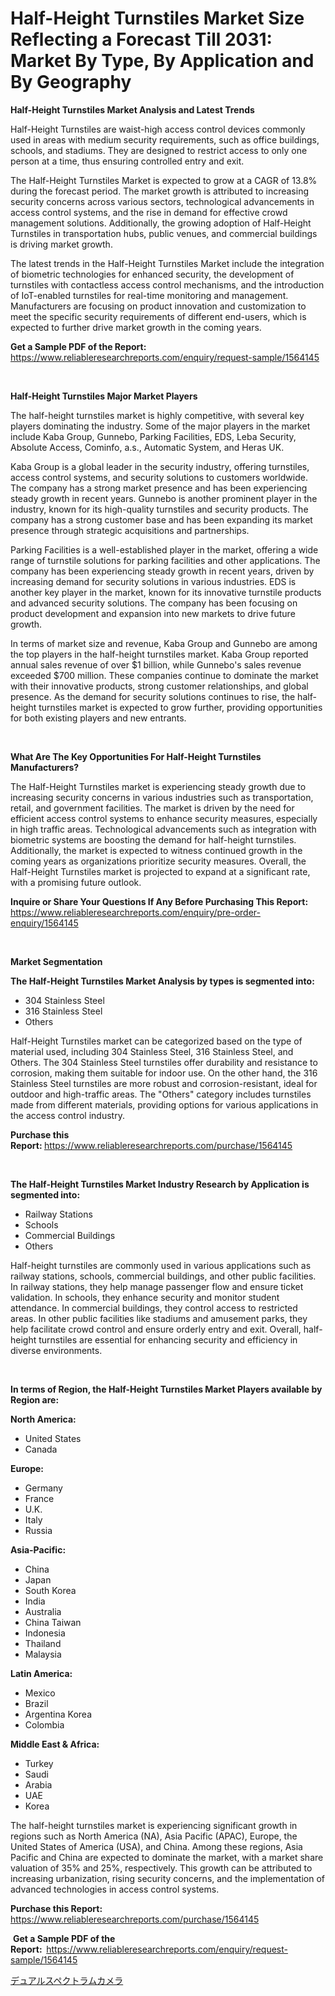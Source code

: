<p><h1>Half-Height Turnstiles Market Size Reflecting a Forecast Till 2031: Market By Type, By Application and By Geography</h1></p><p><strong>Half-Height Turnstiles Market Analysis and Latest Trends</strong></p>
<p><p>Half-Height Turnstiles are waist-high access control devices commonly used in areas with medium security requirements, such as office buildings, schools, and stadiums. They are designed to restrict access to only one person at a time, thus ensuring controlled entry and exit.</p><p>The Half-Height Turnstiles Market is expected to grow at a CAGR of 13.8% during the forecast period. The market growth is attributed to increasing security concerns across various sectors, technological advancements in access control systems, and the rise in demand for effective crowd management solutions. Additionally, the growing adoption of Half-Height Turnstiles in transportation hubs, public venues, and commercial buildings is driving market growth.</p><p>The latest trends in the Half-Height Turnstiles Market include the integration of biometric technologies for enhanced security, the development of turnstiles with contactless access control mechanisms, and the introduction of IoT-enabled turnstiles for real-time monitoring and management. Manufacturers are focusing on product innovation and customization to meet the specific security requirements of different end-users, which is expected to further drive market growth in the coming years.</p></p>
<p><strong>Get a Sample PDF of the Report:&nbsp;</strong> <a href="https://www.reliableresearchreports.com/enquiry/request-sample/1564145">https://www.reliableresearchreports.com/enquiry/request-sample/1564145</a></p>
<p>&nbsp;</p>
<p><strong>Half-Height Turnstiles Major Market Players</strong></p>
<p><p>The half-height turnstiles market is highly competitive, with several key players dominating the industry. Some of the major players in the market include Kaba Group, Gunnebo, Parking Facilities, EDS, Leba Security, Absolute Access, Cominfo, a.s., Automatic System, and Heras UK. </p><p>Kaba Group is a global leader in the security industry, offering turnstiles, access control systems, and security solutions to customers worldwide. The company has a strong market presence and has been experiencing steady growth in recent years. Gunnebo is another prominent player in the industry, known for its high-quality turnstiles and security products. The company has a strong customer base and has been expanding its market presence through strategic acquisitions and partnerships.</p><p>Parking Facilities is a well-established player in the market, offering a wide range of turnstile solutions for parking facilities and other applications. The company has been experiencing steady growth in recent years, driven by increasing demand for security solutions in various industries. EDS is another key player in the market, known for its innovative turnstile products and advanced security solutions. The company has been focusing on product development and expansion into new markets to drive future growth.</p><p>In terms of market size and revenue, Kaba Group and Gunnebo are among the top players in the half-height turnstiles market. Kaba Group reported annual sales revenue of over $1 billion, while Gunnebo's sales revenue exceeded $700 million. These companies continue to dominate the market with their innovative products, strong customer relationships, and global presence. As the demand for security solutions continues to rise, the half-height turnstiles market is expected to grow further, providing opportunities for both existing players and new entrants.</p></p>
<p>&nbsp;</p>
<p><strong>What Are The Key Opportunities For Half-Height Turnstiles Manufacturers?</strong></p>
<p><p>The Half-Height Turnstiles market is experiencing steady growth due to increasing security concerns in various industries such as transportation, retail, and government facilities. The market is driven by the need for efficient access control systems to enhance security measures, especially in high traffic areas. Technological advancements such as integration with biometric systems are boosting the demand for half-height turnstiles. Additionally, the market is expected to witness continued growth in the coming years as organizations prioritize security measures. Overall, the Half-Height Turnstiles market is projected to expand at a significant rate, with a promising future outlook.</p></p>
<p><strong>Inquire or Share Your Questions If Any Before Purchasing This Report:</strong> <a href="https://www.reliableresearchreports.com/enquiry/pre-order-enquiry/1564145">https://www.reliableresearchreports.com/enquiry/pre-order-enquiry/1564145</a></p>
<p>&nbsp;</p>
<p><strong>Market Segmentation</strong></p>
<p><strong>The Half-Height Turnstiles Market Analysis by types is segmented into:</strong></p>
<p><ul><li>304 Stainless Steel</li><li>316 Stainless Steel</li><li>Others</li></ul></p>
<p><p>Half-Height Turnstiles market can be categorized based on the type of material used, including 304 Stainless Steel, 316 Stainless Steel, and Others. The 304 Stainless Steel turnstiles offer durability and resistance to corrosion, making them suitable for indoor use. On the other hand, the 316 Stainless Steel turnstiles are more robust and corrosion-resistant, ideal for outdoor and high-traffic areas. The "Others" category includes turnstiles made from different materials, providing options for various applications in the access control industry.</p></p>
<p><strong>Purchase this Report:&nbsp;</strong><a href="https://www.reliableresearchreports.com/purchase/1564145">https://www.reliableresearchreports.com/purchase/1564145</a></p>
<p>&nbsp;</p>
<p><strong>The Half-Height Turnstiles Market Industry Research by Application is segmented into:</strong></p>
<p><ul><li>Railway Stations</li><li>Schools</li><li>Commercial Buildings</li><li>Others</li></ul></p>
<p><p>Half-height turnstiles are commonly used in various applications such as railway stations, schools, commercial buildings, and other public facilities. In railway stations, they help manage passenger flow and ensure ticket validation. In schools, they enhance security and monitor student attendance. In commercial buildings, they control access to restricted areas. In other public facilities like stadiums and amusement parks, they help facilitate crowd control and ensure orderly entry and exit. Overall, half-height turnstiles are essential for enhancing security and efficiency in diverse environments.</p></p>
<p>&nbsp;</p>
<p><strong>In terms of Region, the Half-Height Turnstiles Market Players available by Region are:</strong></p>
<p>
    <p> <strong> North America: </strong>
        <ul>
            <li>United States</li>
            <li>Canada</li>
        </ul>
        </p> 
    <p> <strong> Europe: </strong>
        <ul>
            <li>Germany</li>
            <li>France</li>
            <li>U.K.</li>
            <li>Italy</li>
            <li>Russia</li>
        </ul>
        </p> 
    <p> <strong> Asia-Pacific: </strong>
        <ul>
            <li>China</li>
            <li>Japan</li>
            <li>South Korea</li>
            <li>India</li>
            <li>Australia</li>
            <li>China Taiwan</li>
            <li>Indonesia</li>
            <li>Thailand</li>
            <li>Malaysia</li>
        </ul>
        </p> 
    <p> <strong> Latin America: </strong>
        <ul>
            <li>Mexico</li>
            <li>Brazil</li>
            <li>Argentina Korea</li>
            <li>Colombia</li>
        </ul>
        </p> 
    <p> <strong> Middle East & Africa: </strong>
        <ul>
            <li>Turkey</li>
            <li>Saudi</li>
            <li>Arabia</li>
            <li>UAE</li>
            <li>Korea</li>
        </ul>
    </p>
    </p>
<p><p>The half-height turnstiles market is experiencing significant growth in regions such as North America (NA), Asia Pacific (APAC), Europe, the United States of America (USA), and China. Among these regions, Asia Pacific and China are expected to dominate the market, with a market share valuation of 35% and 25%, respectively. This growth can be attributed to increasing urbanization, rising security concerns, and the implementation of advanced technologies in access control systems.</p></p>
<p><strong>Purchase this Report: </strong><a href="https://www.reliableresearchreports.com/purchase/1564145">https://www.reliableresearchreports.com/purchase/1564145</a></p>
<p>&nbsp;<strong>Get a Sample PDF of the Report:&nbsp;&nbsp;</strong><a href="https://www.reliableresearchreports.com/enquiry/request-sample/1564145">https://www.reliableresearchreports.com/enquiry/request-sample/1564145</a></p>
<p><strong></strong></p>
<p><p><a href="https://github.com/lababdou/Market-Research-Report-List-3/blob/main/19931007043.md">デュアルスペクトラムカメラ</a></p></p>